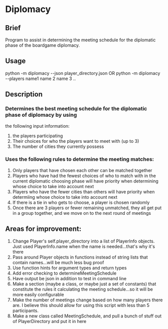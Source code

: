 # Diplomacy

## Brief
Program to assist in determining the meeting schedule for the diplomatic phase of the boardgame diplomacy.

## Usage
python -m diplomacy --json player_directory.json
OR
python -m diplomacy --players name1 name 2 name 3 ..

## Description
### Determines the best meeting schedule for the diplomatic phase of diplomacy by using  
the following input information:
1. the players participating
2. Their choices for who the players want to meet with (up to 3)
3. The number of cities they currently possess
### Uses the following rules to determine the meeting matches:
1. Only players that have chosen each other can be matched together
2. Players who have had the fewest choices of who to match with in the 
current diplomatic choosing phase will have priority when determining whose choice 
to take into account next
3. Players who have the fewer cities than others will have priority when determiing
whose choice to take into account next
4. If there is a tie in who gets to choose, a player is chosen randomly
5. Once there are 3 players or fewer remaining unmatched, they all get put in a group 
together, and we move on to the next round of meetings

## Areas for improvement:
1. Change Player's self.player_directory into a list of PlayerInfo objects. Just
used PlayerInfo.name when the name is needed...that's why it's there
2. Pass around Player objects in functions instead of string lists that contain names...will be much less bug proof
3. Use function hints for argument types and return types
4. Add error checking to determineMeetingSchedule
5. Have output be json in addition to test in command line
6. Make a section (maybe a class, or maybe just a set of constants) that constitute
the rules it calculating the meeting schedule...so it will be more easily configurable
7. Make the number of meetings change based on how many players there are. I
believe this should allow for using this script with less than 5 participants.
8. Make a new class called MeetingSchedule, and  pull a bunch of stuff out of PlayerDirectory and put it in here
